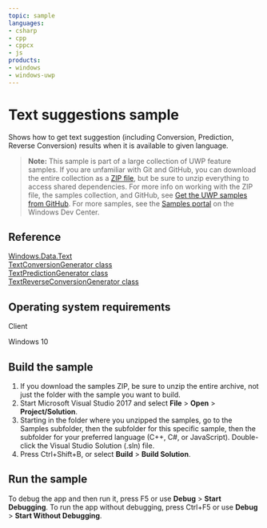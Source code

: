 ```yaml
---
topic: sample
languages:
- csharp
- cpp
- cppcx
- js
products:
- windows
- windows-uwp
---
```


<!---
  category: GlobalizationAndLocalization
  samplefwlink: http://go.microsoft.com/fwlink/p/?LinkId=620612
--->

# Text suggestions sample

Shows how to get text suggestion (including Conversion, Prediction, Reverse Conversion) results when it is available to given language. 

> **Note:** This sample is part of a large collection of UWP feature samples. 
> If you are unfamiliar with Git and GitHub, you can download the entire collection as a 
> [ZIP file](https://github.com/Microsoft/Windows-universal-samples/archive/master.zip), but be 
> sure to unzip everything to access shared dependencies. For more info on working with the ZIP file, 
> the samples collection, and GitHub, see [Get the UWP samples from GitHub](https://aka.ms/ovu2uq). 
> For more samples, see the [Samples portal](https://aka.ms/winsamples) on the Windows Dev Center. 

## Reference

[Windows.Data.Text](http://msdn.microsoft.com/library/windows/apps/dn263535)  
[TextConversionGenerator class](http://msdn.microsoft.com/library/windows/apps/xaml/windows.data.text.textconversiongenerator.aspx)  
[TextPredictionGenerator class](http://msdn.microsoft.com/library/windows/apps/xaml/windows.data.text.textpredictiongenerator.aspx)  
[TextReverseConversionGenerator class](http://msdn.microsoft.com/library/windows/apps/xaml/windows.data.text.textreverseconversiongenerator.aspx)  

## Operating system requirements

Client

Windows 10

## Build the sample

1. If you download the samples ZIP, be sure to unzip the entire archive, not just the folder with the sample you want to build. 
2. Start Microsoft Visual Studio 2017 and select **File** \> **Open** \> **Project/Solution**.
3. Starting in the folder where you unzipped the samples, go to the Samples subfolder, then the subfolder for this specific sample, then the subfolder for your preferred language (C++, C#, or JavaScript). Double-click the Visual Studio Solution (.sln) file.
4. Press Ctrl+Shift+B, or select **Build** \> **Build Solution**.

## Run the sample

To debug the app and then run it, press F5 or use **Debug** \> **Start Debugging**. To run the app without debugging, press Ctrl+F5 or use **Debug** \> **Start Without Debugging**.

